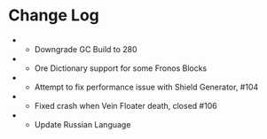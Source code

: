# Change Log

* * Downgrade GC Build to 280
* * Ore Dictionary support for some Fronos Blocks
* * Attempt to fix performance issue with Shield Generator, #104
* * Fixed crash when Vein Floater death, closed #106
* * Update Russian Language